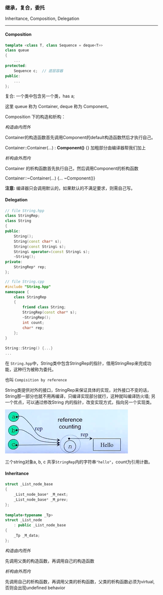 

### 继承，复合，委托

Inheritance, Composition, Delegation

------------------------

#### Composition

```cpp
template <class T, class Sequence = deque<T>>
class queue
{
	...
protected:
	Sequence c;  // 底层容器
public:
	...
};
```

复合: 一个类中包含另一个类，has a;

这里 queue 称为 Container, deque 称为 Component。

Composition 下的构造和析构：

*构造由内而外*

Container的构造函数首先调用Component的default构造函数然后才执行自己。

Container::Container(...) : **Component()** {} 加粗部分由编译器帮我们加上

*析构由外而内*

Container 的析构函数首先执行自己，然后调用Component的析构函数

Container::\~Container(...) {... \~Component()}

**注意:** 编译器只会调用默认的，如果默认的不满足要求，则需自己写。


#### Delegation

```cpp
// file String.hpp
class StringRep;
class String
{
public:
	String();
	String(const char* s);
	String(const String& s);
	String& operator=(const String& s);
	~String();
private:
	StringRep* rep;
};
```

```cpp
// file String.cpp
#include "String.hpp"
namespace {
	class StringRep
	{
		friend class String;
		StringRep(const char* s);
		~StringRep();
		int count;
		char* rep;
	};
}

String::String() {...}
...
```

在 `String.hpp`中，String类中包含StringRep的指针，借用StringRep来完成功能，这种行为被称为委托。

也叫 `Compisition by reference`

String类提供对外的接口，StringRep来保证具体的实现，对外接口不变的话，String那一部分也就不用再编译，只编译实现部分就行，这种就叫编译防火墙; 另一个优点，可以通过修改String 内的指针，改变实现方式，指向另一个实现类。


<img src="../images/string_stringrep.png">

三个string对象a, b, c 共享`StringRep`内的字符串`"hello"`，count为引用计数。

#### Inheritance

```cpp
struct _List_node_base
{
	_List_node_base* _M_next;
	_List_node_base* _M_prev;
};

template<typename _Tp>
struct _List_node
	: public _List_node_base
{
	_Tp _M_data;
};
```

*构造由内而外*

先调用父类的构造函数，再调用自己的构造函数

*析构由外而内*

先调用自己的析构函数，再调用父类的析构函数，父类的析构函数必须为virtual, 否则会出现undefined behavior


